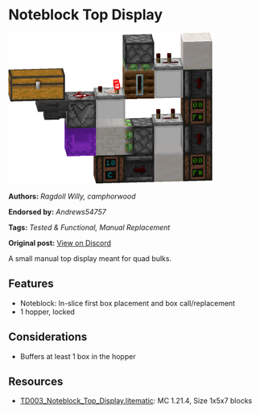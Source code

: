 # Noteblock Top Display
<img alt="Noteblock_Top_Display.png" src="images/Noteblock_Top_Display.png?raw=1" height="300px">

**Authors:** *Ragdoll Willy, camphorwood*

**Endorsed by:** *Andrews54757*

**Tags:** *Tested & Functional, Manual Replacement*

**Original post:** [View on Discord](https://discord.com/channels/1375556143186837695/1388317169405792357)

A small manual top display meant for quad bulks.

## Features
- Noteblock: In-slice first box placement and box call/replacement
- 1 hopper, locked

## Considerations
- Buffers at least 1 box in the hopper

## Resources
- [TD003_Noteblock_Top_Display.litematic](attachments/TD003_Noteblock_Top_Display.litematic): MC 1.21.4, Size 1x5x7 blocks
